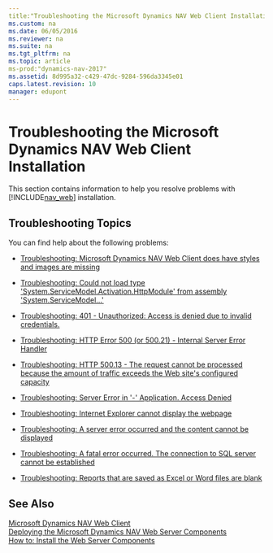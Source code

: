 ```yaml
---
title:"Troubleshooting the Microsoft Dynamics NAV Web Client Installation"
ms.custom: na
ms.date: 06/05/2016
ms.reviewer: na
ms.suite: na
ms.tgt_pltfrm: na
ms.topic: article
ms-prod:"dynamics-nav-2017"
ms.assetid: 8d995a32-c429-47dc-9284-596da3345e01
caps.latest.revision: 10
manager: edupont
---
```

# Troubleshooting the Microsoft Dynamics NAV Web Client Installation
This section contains information to help you resolve problems with [!INCLUDE[nav_web](includes/nav_web_md.md)] installation.  
  
## Troubleshooting Topics  
 You can find help about the following problems:  
  
-   [Troubleshooting: Microsoft Dynamics NAV Web Client does have styles and images are missing](../Topic/Troubleshooting:%20Microsoft%20Dynamics%20NAV%20Web%20Client%20does%20have%20styles%20and%20images%20are%20missing.md)  
  
-   [Troubleshooting: Could not load type 'System.ServiceModel.Activation.HttpModule' from assembly 'System.ServiceModel...'](../Topic/Troubleshooting:%20Could%20not%20load%20type%20'System.ServiceModel.Activation.HttpModule'%20from%20assembly%20'System.ServiceModel...'.md)  
  
-   [Troubleshooting: 401 \- Unauthorized: Access is denied due to invalid credentials.](../Topic/Troubleshooting:%20401%20-%20Unauthorized:%20Access%20is%20denied%20due%20to%20invalid%20credentials..md)  
  
-   [Troubleshooting: HTTP Error 500 \(or 500.21\) \- Internal Server Error Handler](../Topic/Troubleshooting:%20HTTP%20Error%20500%20\(or%20500.21\)%20-%20Internal%20Server%20Error%20Handler.md)  
  
-   [Troubleshooting: HTTP 500.13 \- The request cannot be processed because the amount of traffic exceeds the Web site's configured capacity](../Topic/Troubleshooting:%20HTTP%20500.13%20-%20The%20request%20cannot%20be%20processed%20because%20the%20amount%20of%20traffic%20exceeds%20the%20Web%20site's%20configured%20capacity.md)  
  
-   [Troubleshooting: Server Error in '\-' Application. Access Denied](../Topic/Troubleshooting:%20Server%20Error%20in%20'-'%20Application.%20Access%20Denied.md)  
  
-   [Troubleshooting: Internet Explorer cannot display the webpage](../Topic/Troubleshooting:%20Internet%20Explorer%20cannot%20display%20the%20webpage.md)  
  
-   [Troubleshooting: A server error occurred and the content cannot be displayed](../Topic/Troubleshooting:%20A%20server%20error%20occurred%20and%20the%20content%20cannot%20be%20displayed.md)  
  
-   [Troubleshooting: A fatal error occurred. The connection to SQL server cannot be established](../Topic/Troubleshooting:%20A%20fatal%20error%20occurred.%20The%20connection%20to%20SQL%20server%20cannot%20be%20established.md)  
  
-   [Troubleshooting: Reports that are saved as Excel or Word files are blank](../Topic/Troubleshooting:%20Reports%20that%20are%20saved%20as%20Excel%20or%20Word%20files%20are%20blank.md)  
  
## See Also  
 [Microsoft Dynamics NAV Web Client](Microsoft-Dynamics-NAV-Web-Client.md)   
 [Deploying the Microsoft Dynamics NAV Web Server Components](Deploying-the-Microsoft-Dynamics-NAV-Web-Server-Components.md)   
 [How to: Install the Web Server Components](../Topic/How%20to:%20Install%20the%20Web%20Server%20Components.md)